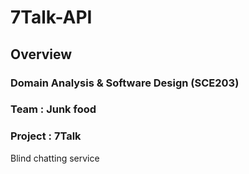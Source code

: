 # 7Talk-API

## Overview

### Domain Analysis & Software Design (SCE203)

### Team : Junk food

### Project : 7Talk

Blind chatting service
